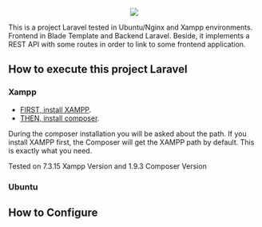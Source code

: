 <p align="center"><img src="https://laravel.com/assets/img/components/logo-laravel.svg"></p>

This is a project Laravel tested in Ubuntu/Nginx and Xampp environments.
Frontend in Blade Template and Backend Laravel.
Beside, it implements a REST API with some routes in order to link to some frontend application.

## How to execute this project Laravel
### Xampp

- [FIRST, install XAMPP](https://www.apachefriends.org/pt_br/download.html).
- [THEN, install composer](https://getcomposer.org/).

During the composer installation you will be asked about the path. If you install XAMPP first, the Composer will get the XAMPP path by default. This is exactly what you need.

Tested on 7.3.15 Xampp Version and 1.9.3 Composer Version

### Ubuntu



## How to Configure

